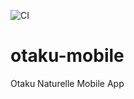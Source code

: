 ![CI](https://github.com/MrOggy85/otaku-mobile/workflows/CI/badge.svg)

# otaku-mobile
Otaku Naturelle Mobile App
